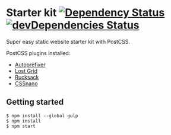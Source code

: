# Starter kit [![Dependency Status][ds-image]][ds] [![devDependencies Status][dev-ds-image]][dev-ds]
Super easy static website starter kit with PostCSS.

PostCSS plugins installed:
* [Autoprefixer]
* [Lost Grid]
* [Rucksack]
* [CSSnano]

## Getting started
```
$ npm install --global gulp
$ npm install
$ npm start
```

[Autoprefixer]: https://github.com/postcss/autoprefixer
[Lost Grid]:    https://github.com/peterramsing/lost
[Rucksack]:     https://github.com/simplaio/rucksack
[CSSnano]:      https://github.com/ben-eb/cssnano
[ds]:           https://david-dm.org/michelemazzucco/starter-kit
[ds-image]:     https://david-dm.org/michelemazzucco/starter-kit.svg
[dev-ds]:       https://david-dm.org/michelemazzucco/starter-kit?type=dev
[dev-ds-image]: https://david-dm.org/michelemazzucco/starter-kit/dev-status.svg
